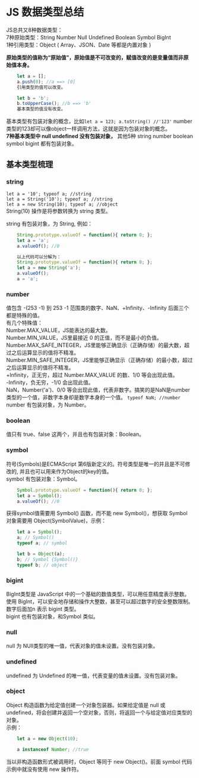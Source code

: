 <!--
 * @Author: monai
 * @Date: 2020-03-19 16:10:29
 * @LastEditors: monai
 * @LastEditTime: 2020-03-20 15:40:00
 -->

# JS 数据类型总结

JS总共又8种数据类型：  
7种原始类型：String Number Null Undefined Boolean Symbol BigInt  
1种引用类型：Object ( Array、JSON、Date 等都是内置对象 )  

**原始类型的值称为“原始值”，原始值是不可改变的，赋值改变的是变量值而非原始值本身。**
```javascript
    let a = [];
    a.push(0); //a ==> [0]
    引用类型的值可以改变。

    let b = 'b';
    b.toUpperCase(); //b ==> 'b'
    基本类型的值没有改变。
```

基本类型有包装对象的概念，比如`let a = 123; a.toString() //'123'` number 类型的123却可以像object一样调用方法，这就是因为包装对象的概念。  
**7种基本类型中 null undefined 没有包装对象，** 其他5种 string number boolean symbol bigint 都有包装对象。

## 基本类型梳理  
### string
`let a = '10'; typeof a; //string`  
`let a = String('10'); typeof a; //string`  
`let a = new String(10); typeof a; //object`  
String(10) 操作是将参数转换为 string 类型。   

string 有包装对象，为 String, 例如：  
```javascript
    String.prototype.valueOf = function(){ return 0; };
    let a = 'a';  
    a.valueOf(); //0

    以上代码可以分解为：
    String.prototype.valueOf = function(){ return 0; };
    let a = new String('a');
    a.valueOf();
    a = 'a';
```
### number
值包含 -(253 -1) 到 253 -1 范围类的数字、NaN、+Infinity、-Infinity 后面三个都是特殊的值。  
有几个特殊值：  
Number.MAX_VALUE，JS能表达的最大数。  
Number.MIN_VALUE，JS里最接近 0 的正值，而不是最小的负值。  
Number.MAX_SAFE_INTEGER，JS里能够正确显示（正确存储）的最大数，超过之后运算显示的值将不精准。  
Number.MIN_SAFE_INTEGER，JS里能够正确显示（正确存储）的最小数，超过之后运算显示的值将不精准。  
+Infinity，正无穷，超过 Number.MAX_VALUE 的数、1/0 等会出现此值。  
-Infinity，负无穷，-1/0 会出现此值。  
NaN，Number('a')、0/0 等会出现此值，代表非数字。搞笑的是NaN是number 类型的一个值，非数字本身却是数字本身的一个值。
`typeof NaN; //number`  
number 有包装对象，为 Number。  

### boolean
值只有 true、false 这两个，并且也有包装对象：Boolean。

### symbol
符号(Symbols)是ECMAScript 第6版新定义的。符号类型是唯一的并且是不可修改的, 并且也可以用来作为Object的key的值。  
symbol 有包装对象：Symbol。
```javascript
    Symbol.prototype.valueOf = function(){ return 0; };
    let a = Symbol();  
    a.valueOf(); //0
```
获得symbol值需要用 Symbol() 函数，而不能 new Symbol()，想获取 Symbol 对象需要用 Object(SymbolValue)，示例：
```javascript
    let a = Symbol();
    a; // Symbol()
    typeof a; // symbol

    let b = Object(a);
    b; // Symbol {Symbol()}
    typeof b; // object
```

### bigint
BigInt类型是 JavaScript 中的一个基础的数值类型，可以用任意精度表示整数。使用 BigInt，可以安全地存储和操作大整数，甚至可以超过数字的安全整数限制。数字后面加n 表示 bigint 类型。  
bigint 也有包装对象，和Symbol 类似。

### null
null 为 NUll类型的唯一值，代表对象的值未设置。没有包装对象。

### undefined
undefined 为 Undefined 的唯一值，代表变量的值未设置。没有包装对象。

### object
Object 构造函数为给定值创建一个对象包装器。如果给定值是 null 或 undefined，将会创建并返回一个空对象，否则，将返回一个与给定值对应类型的对象。  
示例：
```javascript
    let a = new Object(10);

    a instanceof Number; //true
```

当以非构造函数形式被调用时，Object 等同于 new Object()。前面 symbol 代码示例中就没有使用 new 操作符。